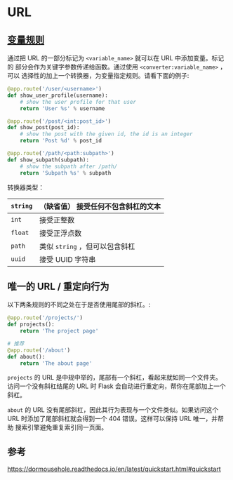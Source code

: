 # URL

## [变量规则](https://dormousehole.readthedocs.io/en/latest/quickstart.html#id7)

通过把 URL 的一部分标记为 `<variable_name>` 就可以在 URL 中添加变量。标记的 部分会作为关键字参数传递给函数。通过使用 `<converter:variable_name>` ，可以 选择性的加上一个转换器，为变量指定规则。请看下面的例子:

```python
@app.route('/user/<username>')
def show_user_profile(username):
    # show the user profile for that user
    return 'User %s' % username

@app.route('/post/<int:post_id>')
def show_post(post_id):
    # show the post with the given id, the id is an integer
    return 'Post %d' % post_id

@app.route('/path/<path:subpath>')
def show_subpath(subpath):
    # show the subpath after /path/
    return 'Subpath %s' % subpath
```

转换器类型：

| `string` | （缺省值） 接受任何不包含斜杠的文本 |
| -------- | ----------------------------------- |
| `int`    | 接受正整数                          |
| `float`  | 接受正浮点数                        |
| `path`   | 类似 `string` ，但可以包含斜杠      |
| `uuid`   | 接受 UUID 字符串                    |

## 唯一的 URL / 重定向行为

以下两条规则的不同之处在于是否使用尾部的斜杠。:

```python
@app.route('/projects/')
def projects():
    return 'The project page'

# 推荐
@app.route('/about')
def about():
    return 'The about page'
```

`projects` 的 URL 是中规中举的，尾部有一个斜杠，看起来就如同一个文件夹。 访问一个没有斜杠结尾的 URL 时 Flask 会自动进行重定向，帮你在尾部加上一个斜杠。

`about` 的 URL 没有尾部斜杠，因此其行为表现与一个文件类似。如果访问这个 URL 时添加了尾部斜杠就会得到一个 404 错误。这样可以保持 URL 唯一，并帮助 搜索引擎避免重复索引同一页面。

## 参考

<https://dormousehole.readthedocs.io/en/latest/quickstart.html#quickstart>
